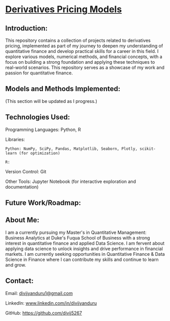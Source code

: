<h1 style="text-decoration: none;"><span style="text-decoration: underline;">Derivatives Pricing Models</span></h1>

## Introduction:

This repository contains a collection of projects related to derivatives pricing, implemented as part of my journey to deepen my understanding of quantitative finance and develop practical skills for a career in this field. I explore various models, numerical methods, and financial concepts, with a focus on building a strong foundation and applying these techniques to real-world scenarios. This repository serves as a showcase of my work and passion for quantitative finance.

 ## Models and Methods Implemented:

(This section will be updated as I progress.)

## Technologies Used:

Programming Languages: Python, R

Libraries:

    Python: NumPy, SciPy, Pandas, Matplotlib, Seaborn, Plotly, scikit-learn (for optimization)

    R: 

Version Control: Git

Other Tools: Jupyter Notebook (for interactive exploration and documentation)

## Future Work/Roadmap:

## About Me:

I am a currently pursuing my  Master's in Quantitative Management: Business Analytics at Duke's Fuqua School of Business with a strong interest in quantitative finance and applied Data Science. I am fervent about applying data science to unlock insights and drive performance in financial markets. I am currently seeking opportunities in Quantitative Finance & Data Science in Finance where I can contribute my skills and continue to learn and grow. 

## Contact:

Email: divijyanduru1@gmail.com

LinkedIn: www.linkedin.com/in/divijyanduru

GitHub: https://github.com/divij5267
